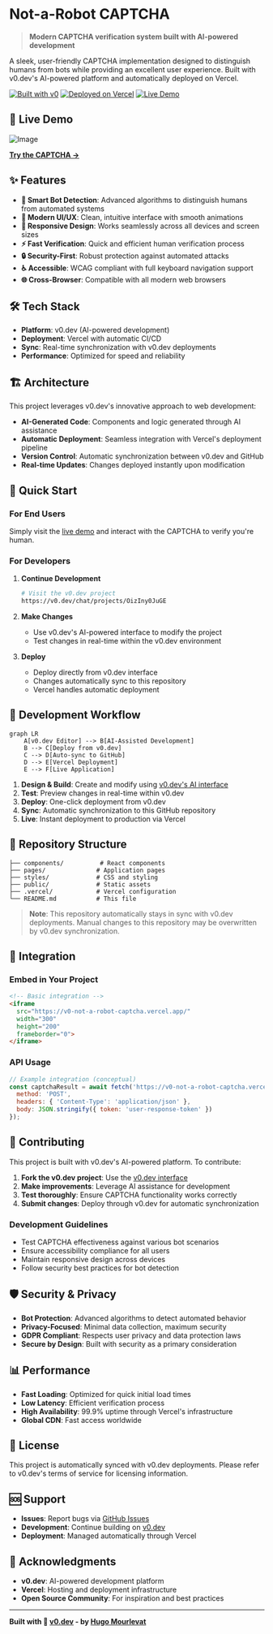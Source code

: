 # Not-a-Robot CAPTCHA

> **Modern CAPTCHA verification system built with AI-powered development**

A sleek, user-friendly CAPTCHA implementation designed to distinguish humans from bots while providing an excellent user experience. Built with v0.dev's AI-powered platform and automatically deployed on Vercel.

[![Built with v0](https://img.shields.io/badge/Built%20with-v0.dev-black?style=for-the-badge&logo=vercel)](https://v0.dev)
[![Deployed on Vercel](https://img.shields.io/badge/Deployed%20on-Vercel-black?style=for-the-badge&logo=vercel)](https://vercel.com)
[![Live Demo](https://img.shields.io/badge/Live-Demo-green?style=for-the-badge)](https://v0-not-a-robot-captcha.vercel.app/)

## 🚀 Live Demo

![Image](https://i.imgur.com/ecuHxjB.gif)

**[Try the CAPTCHA →](https://v0-not-a-robot-captcha.vercel.app/)**

## ✨ Features

- **🤖 Smart Bot Detection**: Advanced algorithms to distinguish humans from automated systems
- **🎨 Modern UI/UX**: Clean, intuitive interface with smooth animations
- **📱 Responsive Design**: Works seamlessly across all devices and screen sizes
- **⚡ Fast Verification**: Quick and efficient human verification process
- **🔒 Security-First**: Robust protection against automated attacks
- **♿ Accessible**: WCAG compliant with full keyboard navigation support
- **🌐 Cross-Browser**: Compatible with all modern web browsers

## 🛠️ Tech Stack

- **Platform**: v0.dev (AI-powered development)
- **Deployment**: Vercel with automatic CI/CD
- **Sync**: Real-time synchronization with v0.dev deployments
- **Performance**: Optimized for speed and reliability

## 🏗️ Architecture

This project leverages v0.dev's innovative approach to web development:

- **AI-Generated Code**: Components and logic generated through AI assistance
- **Automatic Deployment**: Seamless integration with Vercel's deployment pipeline
- **Version Control**: Automatic synchronization between v0.dev and GitHub
- **Real-time Updates**: Changes deployed instantly upon modification

## 🚀 Quick Start

### For End Users

Simply visit the [live demo](https://v0-not-a-robot-captcha.vercel.app/) and interact with the CAPTCHA to verify you're human.

### For Developers

1. **Continue Development**
   ```bash
   # Visit the v0.dev project
   https://v0.dev/chat/projects/OizIny0JuGE
   ```

2. **Make Changes**
   - Use v0.dev's AI-powered interface to modify the project
   - Test changes in real-time within the v0.dev environment

3. **Deploy**
   - Deploy directly from v0.dev interface
   - Changes automatically sync to this repository
   - Vercel handles automatic deployment

## 🔄 Development Workflow

```mermaid
graph LR
    A[v0.dev Editor] --> B[AI-Assisted Development]
    B --> C[Deploy from v0.dev]
    C --> D[Auto-sync to GitHub]
    D --> E[Vercel Deployment]
    E --> F[Live Application]
```

1. **Design & Build**: Create and modify using [v0.dev's AI interface](https://v0.dev/chat/projects/OizIny0JuGE)
2. **Test**: Preview changes in real-time within v0.dev
3. **Deploy**: One-click deployment from v0.dev
4. **Sync**: Automatic synchronization to this GitHub repository
5. **Live**: Instant deployment to production via Vercel

## 📁 Repository Structure

```
├── components/          # React components
├── pages/              # Application pages
├── styles/             # CSS and styling
├── public/             # Static assets
├── .vercel/            # Vercel configuration
└── README.md           # This file
```

> **Note**: This repository automatically stays in sync with v0.dev deployments. Manual changes to this repository may be overwritten by v0.dev synchronization.

## 🔧 Integration

### Embed in Your Project

```html
<!-- Basic integration -->
<iframe 
  src="https://v0-not-a-robot-captcha.vercel.app/" 
  width="300" 
  height="200"
  frameborder="0">
</iframe>
```

### API Usage

```javascript
// Example integration (conceptual)
const captchaResult = await fetch('https://v0-not-a-robot-captcha.vercel.app/api/verify', {
  method: 'POST',
  headers: { 'Content-Type': 'application/json' },
  body: JSON.stringify({ token: 'user-response-token' })
});
```

## 🤝 Contributing

This project is built with v0.dev's AI-powered platform. To contribute:

1. **Fork the v0.dev project**: Use the [v0.dev interface](https://v0.dev/chat/projects/OizIny0JuGE)
2. **Make improvements**: Leverage AI assistance for development
3. **Test thoroughly**: Ensure CAPTCHA functionality works correctly
4. **Submit changes**: Deploy through v0.dev for automatic synchronization

### Development Guidelines

- Test CAPTCHA effectiveness against various bot scenarios
- Ensure accessibility compliance for all users
- Maintain responsive design across devices
- Follow security best practices for bot detection

## 🛡️ Security & Privacy

- **Bot Protection**: Advanced algorithms to detect automated behavior
- **Privacy-Focused**: Minimal data collection, maximum security
- **GDPR Compliant**: Respects user privacy and data protection laws
- **Secure by Design**: Built with security as a primary consideration

## 📊 Performance

- **Fast Loading**: Optimized for quick initial load times
- **Low Latency**: Efficient verification process
- **High Availability**: 99.9% uptime through Vercel's infrastructure
- **Global CDN**: Fast access worldwide

## 📝 License

This project is automatically synced with v0.dev deployments. Please refer to v0.dev's terms of service for licensing information.

## 🆘 Support

- **Issues**: Report bugs via [GitHub Issues](../../issues)
- **Development**: Continue building on [v0.dev](https://v0.dev/chat/projects/OizIny0JuGE)
- **Deployment**: Managed automatically through Vercel

## 🙏 Acknowledgments

- **v0.dev**: AI-powered development platform
- **Vercel**: Hosting and deployment infrastructure
- **Open Source Community**: For inspiration and best practices

---

**Built with 🤖 [v0.dev](https://v0.dev) - by [Hugo Mourlevat](https://xn--pn8htg0i.to)**

